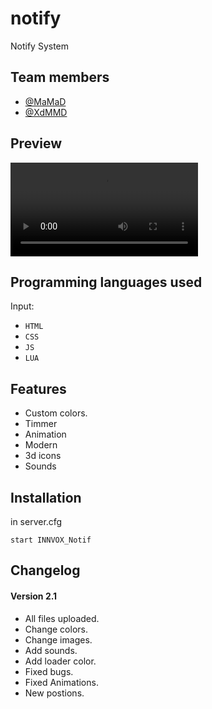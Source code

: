 # notify #
Notify System


## Team members ##
- <a href="https://github.com/Mohammadsdq" target="_blank">@MaMaD</a>
- <a href="https://github.com/MMDXd" target="_blank">@XdMMD</a>


## Preview ##
![My Image](https://cdn.discordapp.com/attachments/791700554275356742/1136295592449032364/InShot_20230802_172149640.mp4)


## Programming languages used ##
Input:
- `HTML`
- `CSS`
- `JS`
- `LUA`


## Features ##
- Custom colors.
- Timmer
- Animation
- Modern
- 3d icons
- Sounds


## Installation ##
in server.cfg
```
start INNVOX_Notif
```


## Changelog ##
#### Version 2.1 ####
+ All files uploaded.
+ Change colors.
+ Change images.
+ Add sounds.
+ Add loader color.
+ Fixed bugs.
+ Fixed Animations.
+ New postions.